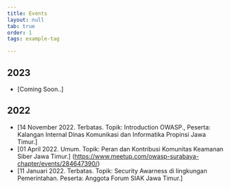 ```yaml
---
title: Events
layout: null
tab: true
order: 1
tags: example-tag

---
```


## 2023
* [Coming Soon..]

## 2022
* [14 November 2022. Terbatas. Topik: Introduction OWASP., Peserta: Kalangan Internal Dinas Komunikasi dan Informatika Propinsi Jawa Timur.]
* [01 April 2022. Umum. Topik: Peran dan Kontribusi Komunitas Keamanan Siber Jawa Timur.] (https://www.meetup.com/owasp-surabaya-chapter/events/284647390/)
* [11 Januari 2022. Terbatas. Topik: Security Awarness di lingkungan Pemerintahan. Peserta: Anggota Forum SIAK Jawa Timur.]

